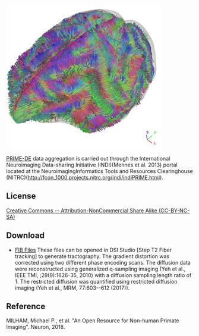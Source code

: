 ![PRIME-DE](images/DpF8e0HU4AAqvRr.jpg)

[PRIME-DE](http://fcon_1000.projects.nitrc.org/indi/indiPRIME.html) data aggregation is carried out through the International Neuroimaging Data-sharing Initiative (INDI)(Mennes et al. 2013) portal located at the NeuroimagingInformatics Tools and Resources Clearinghouse (NITRC)(http://fcon_1000.projects.nitrc.org/indi/indiPRIME.html).

## License
[Creative Commons -- Attribution-NonCommercial Share Alike (CC-BY-NC-SA)](https://creativecommons.org/licenses/by-nc-sa/4.0/)

## Download

- [FIB Files](https://pitt-my.sharepoint.com/:f:/g/personal/yehfc_pitt_edu/EjuwuSBzChFOtm0W2JBpbtMBhdzpHi-kC-m2o7Ho2LOXog?e=xrquAe)
  These files can be opened in DSI Studio \[Step T2 Fiber tracking\] to generate tractography. The gradient distortion was corrected using two different phase encoding scans. The diffusion data were reconstructed using generalized q-sampling imaging (Yeh et al., IEEE TMI, ;29(9):1626-35, 2010) with a diffusion sampling length ratio of 1. The restricted diffusion was quantified using restricted diffusion imaging (Yeh et al., MRM, 77:603--612 (2017)).

## Reference
MILHAM, Michael P., et al. "An Open Resource for Non-human Primate Imaging". Neuron, 2018.

